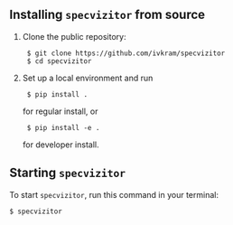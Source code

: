## Installing `specvizitor` from source
    
1. Clone the public repository:

        $ git clone https://github.com/ivkram/specvizitor
        $ cd specvizitor

2. Set up a local environment and run
    
        $ pip install .

    for regular install, or

        $ pip install -e .

    for developer install.

## Starting `specvizitor`
    
To start `specvizitor`, run this command in your terminal:    

    $ specvizitor